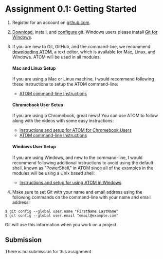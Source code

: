 # Assignment 0.1: Getting Started

1. Register for an account on [github.com](https://github.com/).
2. [Download](https://git-scm.com/downloads), install, and [configure](https://git-scm.com/book/en/v2/Getting-Started-First-Time-Git-Setup) git. Windows users please install [Git for Windows](https://gitforwindows.org/).
3. If you are new to Git, GitHub, and the command-line, we recommend [downloading ATOM](https://atom.io/), a text editor, which is available for Mac, Linux, and Windows. ATOM will be used in all modules.

    #### Mac and Linux Setup
      If you are using a Mac or Linux machine, I would recommend following these instructions to setup the ATOM command-line:
      - [ATOM command-line Instructions](https://youtu.be/h5xcw8_8gaE)

    #### Chromebook User Setup
      If you are using a Chromebook, great news! You can use ATOM to follow along with the videos with some easy instructions:
      - [Instructions and setup for ATOM for Chromebook Users](https://blog.atom.io/2018/10/02/running-atom-on-chome-os.html)
      - [ATOM command-line Instructions](https://youtu.be/h5xcw8_8gaE)

    #### Windows User Setup
      If you are using Windows, and new to the command-line, I would recommend following additional instructions to avoid using the default shell, known as "PowerShell," in ATOM since all of the examples in the modules will be using a Unix based shell:
      - [Instructions and setup for using ATOM in Windows](https://youtu.be/0aVAjhVZ9Ko)

4. Make sure to set Git with your name and email address using the following commands on the command-line with your name and email address:
```
$ git config --global user.name "FirstName LastName"
$ git config --global user.email "email@example.com"
```
Git will use this information when you work on a project.

## Submission
There is no submission for this assignment
